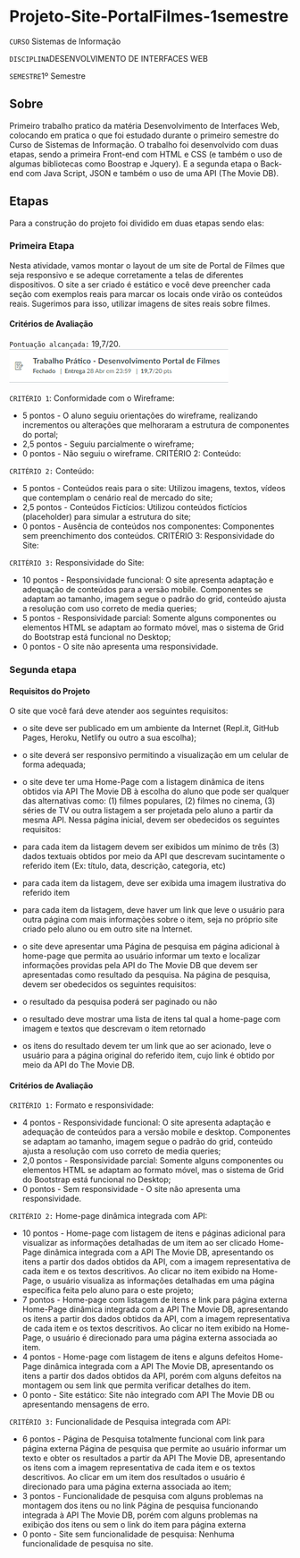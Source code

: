 # Projeto-Site-PortalFilmes-1semestre

`CURSO` Sistemas de Informação

`DISCIPLINA`DESENVOLVIMENTO DE INTERFACES WEB

`SEMESTRE`1º Semestre

## Sobre

Primeiro trabalho pratico da matéria Desenvolvimento de Interfaces Web, colocando em pratica o que foi estudado durante o primeiro semestre do Curso de Sistemas de Informação. O trabalho foi desenvolvido com duas etapas, sendo a primeira Front-end com HTML e CSS (e também o uso de algumas bibliotecas como Boostrap e Jquery). E a segunda etapa o Back-end com Java Script, JSON e também o uso de uma API (The Movie DB).

## Etapas

Para a construção do projeto foi dividido em duas etapas sendo elas:

### Primeira Etapa

Nesta atividade, vamos montar o layout de um site de Portal de Filmes que seja responsivo e se adeque corretamente a telas de diferentes dispositivos. O site a ser criado é estático e você deve preencher cada seção com exemplos reais para marcar os locais onde virão os conteúdos reais. Sugerimos para isso, utilizar imagens de sites reais sobre filmes.

#### Critérios de Avaliação

`Pontuação alcançada:` 19,7/20.
![Pntuação](imagens/pontuacao1DIW.jpeg)

`CRITÉRIO 1`: Conformidade com o Wireframe:

- 5 pontos - O aluno seguiu orientações do wireframe, realizando incrementos ou alterações que melhoraram a estrutura de componentes do portal;
- 2,5 pontos - Seguiu parcialmente o wireframe;
- 0 pontos - Não seguiu o wireframe.
CRITÉRIO 2: Conteúdo:

`CRITÉRIO 2:` Conteúdo:

- 5 pontos - Conteúdos reais para o site: Utilizou imagens, textos, vídeos que contemplam o cenário real de mercado do site;
- 2,5 pontos - Conteúdos Fictícios: Utilizou conteúdos fictícios (placeholder) para simular a estrutura do site;
- 0 pontos - Ausência de conteúdos nos componentes: Componentes sem preenchimento dos conteúdos.
CRITÉRIO 3: Responsividade do Site:

`CRITÉRIO 3:` Responsividade do Site:

- 10 pontos - Responsividade funcional: O site apresenta adaptação e adequação de conteúdos para a versão mobile. Componentes se adaptam ao tamanho, imagem segue o padrão do grid, conteúdo ajusta a resolução com uso correto de media queries;
- 5 pontos - Responsividade parcial: Somente alguns componentes ou elementos HTML se adaptam ao formato móvel, mas o sistema de Grid do Bootstrap está funcional no Desktop;
- 0 pontos - O site não apresenta uma responsividade.

### Segunda etapa 

#### Requisitos do Projeto

O site que você fará deve atender aos seguintes requisitos: 

- o site deve ser publicado em um ambiente da Internet (Repl.it, GitHub Pages, Heroku, Netlify ou outro a sua escolha); 
 
- o site deverá ser responsivo permitindo a visualização em um celular de forma adequada;

- o site deve ter uma Home-Page com a listagem dinâmica de itens obtidos via API The Movie DB à escolha do aluno que pode ser qualquer das alternativas como: (1) filmes populares, (2) filmes no cinema, (3) séries de TV ou outra listagem a ser projetada pelo aluno a partir da mesma API. Nessa página inicial, devem ser obedecidos os seguintes requisitos:
- para cada item da listagem devem ser exibidos um mínimo de três (3) dados textuais obtidos por meio da API que descrevam sucintamente o referido item (Ex: título, data, descrição, categoria, etc)
- para cada item da listagem, deve ser exibida uma imagem ilustrativa do referido item
- para cada item da listagem, deve haver um link que leve o usuário para outra página com mais informações sobre o item, seja no próprio site criado pelo aluno ou em outro site na Internet.

- o site deve apresentar uma Página de pesquisa em página adicional à home-page que permita ao usuário informar um texto e localizar informações providas pela API do The Movie DB que devem ser apresentadas como resultado da pesquisa. Na página de pesquisa, devem ser obedecidos os seguintes requisitos:
- o resultado da pesquisa poderá ser paginado ou não
- o resultado deve mostrar uma lista de itens tal qual a home-page com imagem e textos que descrevam o item retornado
- os itens do resultado devem ter um link que ao ser acionado, leve o usuário para a página original do referido item, cujo link é obtido por meio da API do The Movie DB.

#### Critérios de Avaliação

`CRITÉRIO 1:` Formato e responsividade:
- 4 pontos - Responsividade funcional: O site apresenta adaptação e adequação de conteúdos para a versão mobile e desktop. Componentes se adaptam ao tamanho, imagem segue o padrão do grid, conteúdo ajusta a resolução com uso correto de media queries;
- 2,0 pontos - Responsividade parcial: Somente alguns componentes ou elementos HTML se adaptam ao formato móvel, mas o sistema de Grid do Bootstrap está funcional no Desktop;
- 0 pontos - Sem responsividade - O site não apresenta uma responsividade.

`CRITÉRIO 2:` Home-page dinâmica integrada com API:

- 10 pontos - Home-page com listagem de itens e páginas adicional para visualizar as informações detalhadas de um item ao ser clicado 
Home-Page dinâmica integrada com a API The Movie DB, apresentando os itens a partir dos dados obtidos da API, com a imagem representativa de cada item e os textos descritivos. Ao clicar no item exibido na Home-Page, o usuário visualiza as informações detalhadas em uma página específica feita pelo aluno para o este projeto;
- 7 pontos - Home-page com listagem de itens e link para página externa
Home-Page dinâmica integrada com a API The Movie DB, apresentando os itens a partir dos dados obtidos da API, com a imagem representativa de cada item e os textos descritivos. Ao clicar no item exibido na Home-Page, o usuário é direcionado para uma página externa associada ao item. 
- 4 pontos - Home-page com listagem de itens e alguns defeitos
Home-Page dinâmica integrada com a API The Movie DB, apresentando os itens a partir dos dados obtidos da API, porém com alguns defeitos na montagem ou sem link que permita verificar detalhes do item.
- 0 ponto - Site estático: Site não integrado com API The Movie DB ou apresentando mensagens de erro.

`CRITÉRIO 3:` Funcionalidade de Pesquisa integrada com API:

- 6 pontos - Página de Pesquisa totalmente funcional com link para página externa 
Página de pesquisa que permite ao usuário informar um texto e obter os resultados a partir da API The Movie DB, apresentando os itens com a imagem representativa de cada item e os textos descritivos. Ao clicar em um item dos resultados o usuário é direcionado para uma página externa associada ao item;
- 3 pontos - Funcionalidade de pesquisa com alguns problemas na montagem dos itens ou no link
Página de pesquisa funcionando integrada à API The Movie DB, porém com alguns problemas na exibição dos itens ou sem o link do item para página externa
- 0 ponto - Site sem funcionalidade de pesquisa: Nenhuma funcionalidade de pesquisa no site.
